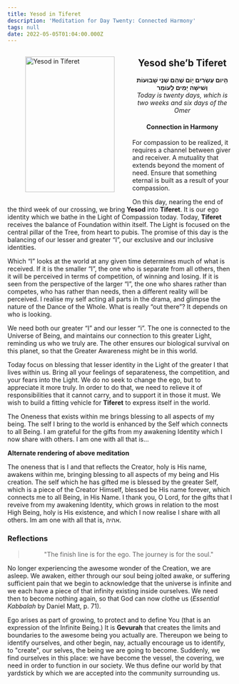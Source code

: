 ```yaml
---
title: Yesod in Tiferet
description: 'Meditation for Day Twenty: Connected Harmony'
tags: null
date: 2022-05-05T01:04:00.000Z
---
```


<a href="https://www.chabad.org/holidays/sefirah/omer-count_cdo/jewish/Count-the-Omer.htm">
<i class="fa fa-file" aria-hidden="true"></i></a>

<figure style='float: left'>
 <a href='/posts/img/freedom/week3/3.6-Yesod_in_Tiferet.png' target="_blank">
   <img src='/posts/img/freedom/week3/3.6-Yesod_in_Tiferet_s.png' alt='Yesod in Tiferet' width='200' height='304' />
 </a>
</figure>

<div style="text-align:center">
<h2>Yesod she’b Tiferet</h2>
<span dir="rtl"><b>הָיום  עֶשְׂרִים יָוֹם שֶׁהֵם שְׁנֶי שָׁבוּעוֹת  וְשׁישָּׁה יָמִים לָעוֹמֵר</b></span>
<br />
<i>ֹToday is twenty days, which is two weeks and six days of the Omer</i>
</p>

<h4>Connection in Harmony</h4>

</div>

<div class="abstract">

For compassion to be realized, it requires a channel between giver and receiver. A mutuality that extends beyond the moment of need.  Ensure that something eternal is built as a result of your compassion.
</div>

On this day, nearing the end of the third week of our crossing, we bring **Yesod** into **Tiferet**. It is our ego identity which we bathe in the Light of Compassion today. Today, **Tiferet** receives the balance of Foundation within itself. The Light is focused on the central pillar of the Tree, from heart to pubis. The promise of this day is the balancing of our lesser and greater “I”, our exclusive and our inclusive identities.

Which “I” looks at the world at any given time determines much of what is received. If it is the smaller “I”, the one who is separate from all others, then it will be perceived in terms of competition, of winning and losing. If it is seen from the perspective of the larger “I”, the one who shares rather than competes, who has rather than needs, then a different reality will be perceived. I realise my self acting all parts in the drama, and glimpse the nature of the Dance of the Whole. What is really “out there”? It depends on who is looking.

We need both our greater “I” and our lesser “i”. The one is connected to the Universe of Being, and maintains our connection to this greater Light, reminding us who we truly are. The other ensures our biological survival on this planet, so that the Greater Awareness might be in this world.

Today focus on blessing that lesser identity in the Light of the greater I that lives within us. Bring all your feelings of separateness, the competition, and your fears into the Light. We do no seek to change the ego, but to appreciate it more truly. In order to do that, we need to relieve it of responsibilities that it cannot carry, and to support it in those it must. We wish to build a fitting vehicle for **Tiferet** to express itself in the world.

<div class="abstract">

The Oneness that exists within me brings blessing to all aspects of my being. The self I bring to the world is enhanced by the Self which connects to all Being. I am grateful for the gifts from my awakening Identity which I now share with others. I am one with all that is...

</div>

<div class="note">

**Alternate rendering of above meditation**

The oneness that is I and that reflects the Creator, holy is His name, awakens within me, bringing blessing to all aspects of my being and His creation. The self which he has gifted me is blessed by the greater Self, which is a piece of the Creator Himself, blessed be His name forever, which connects me to all Being, in  His Name. I thank you, O Lord, for the gifts that I reveive from my awakening Identity, which grows in relation to the most High Being, holy is His existence, and which I now realise I share with all others. Im am one with all that is, אהיה.

</div>

<h3>Reflections</h3>

<blockquote style="text-align: center">

"The finish line is for the ego.
The journey is for the soul."

</blockquote>
<div class="note">

No longer experiencing the awesome wonder of the Creation, we are asleep. We awaken, either through our soul being jolted awake, or suffering sufficient pain that we begin to acknowledge that the universe is infinite and we each have a piece of that infinity existing inside ourselves. We need then to become nothing again, so that God can now clothe us (_Essential Kabbalah_ by Daniel Matt, p. 71).

Ego arises as part of growing, to protect and to define You (that is an expression of the Infinite Being.) It is **Gevurah** that creates the limits and boundaries to the awesome being you actually are. Thereupon we being to identify ourselves, and other begin, nay, actually encourage us to identify, to "create", our selves, the being we are going to become. Suddenly, we find ourselves in this place: we have become the vessel, the covering, we need in order to function in our society. We thus define our world by that yardstick by which we are accepted into the community surrounding us.

</div>
